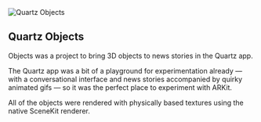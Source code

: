 <div class="image-fit">
  <img src="/images/objectsPhoneStraight.jpg" alt="Quartz Objects" srcset="/images/objectsPhoneStraight.jpg 1x, /images/objectsPhoneStraight@2x.jpg 2x">
</div>
<div class="post-text">

## Quartz Objects

Objects was a project to bring 3D objects to news stories in the Quartz app.

The Quartz app was a bit of a playground for experimentation already — with a conversational interface and news stories accompanied by quirky animated gifs — so it was the perfect place to experiment with ARKit.

All of the objects were rendered with physically based textures using the native SceneKit renderer.

</div>